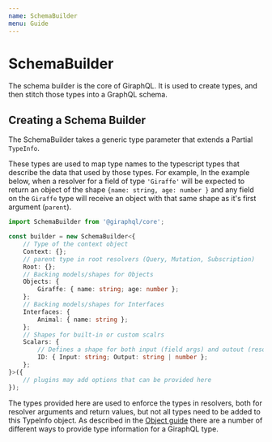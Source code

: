 ```yaml
---
name: SchemaBuilder
menu: Guide
---
```


# SchemaBuilder

The schema builder is the core of GiraphQL. It is used to create types, and then stitch those types into a GraphQL schema.

## Creating a Schema Builder

The SchemaBuilder takes a generic type parameter that extends a Partial `TypeInfo`.

These types are used to map type names to the typescript types that describe the data that used by those types.  For example, In the example below, when a resolver for a field of type `'Giraffe'` will be expected to return an object of the shape `{name: string, age: number }` and any field on the `Giraffe` type will receive an object with that same shape as it's first argument \(`parent`\).  

```typescript
import SchemaBuilder from '@giraphql/core';

const builder = new SchemaBuilder<{
    // Type of the context object
    Context: {};
    // parent type in root resolvers (Query, Mutation, Subscription)
    Root: {};
    // Backing models/shapes for Objects
    Objects: {
        Giraffe: { name: string; age: number };
    };
    // Backing models/shapes for Interfaces
    Interfaces: {
        Animal: { name: string };
    };
    // Shapes for built-in or custom scalrs
    Scalars: {
        // Defines a shape for both input (field args) and outout (resolver return types)
        ID: { Input: string; Output: string | number };
    };
}>({
    // plugins may add options that can be provided here
});
```

The types provided here are used to enforce the types in resolvers, both for resolver arguments and return values, but not all types need to be added to this TypeInfo object.  As described in the [Object guide](objects.md) there are a number of different ways to provide type information for a GiraphQL type.

